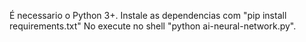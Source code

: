 É necessario o Python 3+.
Instale as dependencias com "pip install requirements.txt"
No execute no shell "python ai-neural-network.py".
